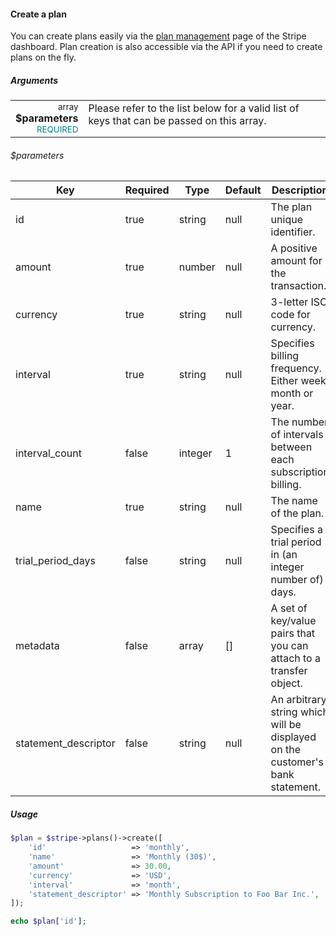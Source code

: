 #### Create a plan

You can create plans easily via the [plan management](https://dashboard.stripe.com/plans) page of the Stripe dashboard. Plan creation is also accessible via the API if you need to create plans on the fly.

##### Arguments

<table>
    <tr valign="top">
        <td width="20%" style="text-align: right">
            <small>array</small> <strong>$parameters</strong><br />
            <small style="color: teal;">REQUIRED</small>
        </td>
        <td width="80%">
            Please refer to the list below for a valid list of keys that can be passed on this array.
        </td>
    </tr>
</table>

###### $parameters

<table>
    <thead>
        <th>Key</th>
        <th>Required</th>
        <th>Type</th>
        <th>Default</th>
        <th>Description</th>
    </thead>
    <tbody>
        <tr>
            <td>id</td>
            <td>true</td>
            <td>string</td>
            <td>null</td>
            <td>The plan unique identifier.</td>
        </tr>
        <tr>
            <td>amount</td>
            <td>true</td>
            <td>number</td>
            <td>null</td>
            <td>A positive amount for the transaction.</td>
        </tr>
        <tr>
            <td>currency</td>
            <td>true</td>
            <td>string</td>
            <td>null</td>
            <td>3-letter ISO code for currency.</td>
        </tr>
        <tr>
            <td>interval</td>
            <td>true</td>
            <td>string</td>
            <td>null</td>
            <td>Specifies billing frequency. Either week, month or year.</td>
        </tr>
        <tr>
            <td>interval_count</td>
            <td>false</td>
            <td>integer</td>
            <td>1</td>
            <td>The number of intervals between each subscription billing.</td>
        </tr>
        <tr>
            <td>name</td>
            <td>true</td>
            <td>string</td>
            <td>null</td>
            <td>The name of the plan.</td>
        </tr>
        <tr>
            <td>trial_period_days</td>
            <td>false</td>
            <td>string</td>
            <td>null</td>
            <td>Specifies a trial period in (an integer number of) days.</td>
        </tr>
        <tr>
            <td>metadata</td>
            <td>false</td>
            <td>array</td>
            <td>[]</td>
            <td>A set of key/value pairs that you can attach to a transfer object.</td>
        </tr>
        <tr>
            <td>statement_descriptor</td>
            <td>false</td>
            <td>string</td>
            <td>null</td>
            <td>An arbitrary string which will be displayed on the customer's bank statement.</td>
        </tr>
    </tbody>
</table>

##### Usage

```php
$plan = $stripe->plans()->create([
    'id'                   => 'monthly',
    'name'                 => 'Monthly (30$)',
    'amount'               => 30.00,
    'currency'             => 'USD',
    'interval'             => 'month',
    'statement_descriptor' => 'Monthly Subscription to Foo Bar Inc.',
]);

echo $plan['id'];
```
